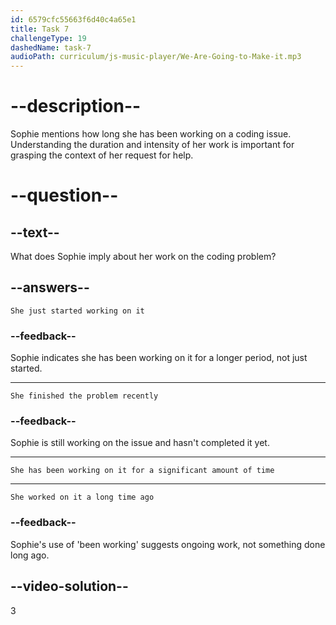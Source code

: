 ```yaml
---
id: 6579cfc55663f6d40c4a65e1
title: Task 7
challengeType: 19
dashedName: task-7
audioPath: curriculum/js-music-player/We-Are-Going-to-Make-it.mp3
---
```


<!--
AUDIO REFERENCE: 
Sophie: "I've been working on it for a while."
-->

# --description--

Sophie mentions how long she has been working on a coding issue. Understanding the duration and intensity of her work is important for grasping the context of her request for help.

# --question--

## --text--

What does Sophie imply about her work on the coding problem?

## --answers--

`She just started working on it`

### --feedback--

Sophie indicates she has been working on it for a longer period, not just started.

---

`She finished the problem recently`

### --feedback--

Sophie is still working on the issue and hasn't completed it yet.

---

`She has been working on it for a significant amount of time`

---

`She worked on it a long time ago`

### --feedback--

Sophie's use of 'been working' suggests ongoing work, not something done long ago.

## --video-solution--

3
